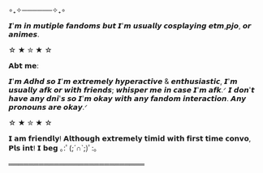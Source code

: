                 
                     
   ∘₊✧──────✧₊∘
           

   𝙄'𝙢 𝙞𝙣 𝙢𝙪𝙩𝙞𝙥𝙡𝙚 𝙛𝙖𝙣𝙙𝙤𝙢𝙨 𝙗𝙪𝙩 𝙄'𝙢 𝙪𝙨𝙪𝙖𝙡𝙡𝙮 𝙘𝙤𝙨𝙥𝙡𝙖𝙮𝙞𝙣𝙜 𝙚𝙩𝙢,𝙥𝙟𝙤, 𝙤𝙧 𝙖𝙣𝙞𝙢𝙚𝙨.

   ☆ ★ ✮ ★ ☆  
              
   𝗔𝗯𝘁 𝗺𝗲: 

   𝙄'𝙢 𝘼𝙙𝙝𝙙 𝙨𝙤 𝙄'𝙢 𝙚𝙭𝙩𝙧𝙚𝙢𝙚𝙡𝙮 𝙝𝙮𝙥𝙚𝙧𝙖𝙘𝙩𝙞𝙫𝙚 & 𝙚𝙣𝙩𝙝𝙪𝙨𝙞𝙖𝙨𝙩𝙞𝙘, 𝙄'𝙢 𝙪𝙨𝙪𝙖𝙡𝙡𝙮 𝙖𝙛𝙠 𝙤𝙧 𝙬𝙞𝙩𝙝 𝙛𝙧𝙞𝙚𝙣𝙙𝙨; 𝙬𝙝𝙞𝙨𝙥𝙚𝙧 𝙢𝙚 𝙞𝙣 𝙘𝙖𝙨𝙚 𝙄'𝙢 𝙖𝙛𝙠.ᐟ 𝙄 𝙙𝙤𝙣'𝙩 𝙝𝙖𝙫𝙚 𝙖𝙣𝙮 𝙙𝙣𝙞'𝙨 𝙨𝙤 𝙄'𝙢 𝙤𝙠𝙖𝙮 𝙬𝙞𝙩𝙝 𝙖𝙣𝙮 𝙛𝙖𝙣𝙙𝙤𝙢 𝙞𝙣𝙩𝙚𝙧𝙖𝙘𝙩𝙞𝙤𝙣. 𝘼𝙣𝙮 𝙥𝙧𝙤𝙣𝙤𝙪𝙣𝙨 𝙖𝙧𝙚 𝙤𝙠𝙖𝙮.ᐟ

  ☆ ★ ✮ ★ ☆

 𝗜 𝗮𝗺 𝗳𝗿𝗶𝗲𝗻𝗱𝗹𝘆ⵑ 𝗔𝗹𝘁𝗵𝗼𝘂𝗴𝗵 𝗲𝘅𝘁𝗿𝗲𝗺𝗲𝗹𝘆 𝘁𝗶𝗺𝗶𝗱 𝘄𝗶𝘁𝗵 𝗳𝗶𝗿𝘀𝘁    𝘁𝗶𝗺𝗲 𝗰𝗼𝗻𝘃𝗼, 𝗣𝗹𝘀 𝗶𝗻𝘁ⵑ 𝗜 𝗯𝗲𝗴 ｡⁠:ﾟ⁠(⁠;⁠´⁠∩⁠`⁠;⁠)ﾟ⁠:⁠｡

═══════════════════════════
            



